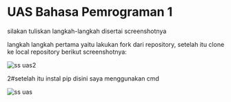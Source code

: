 # UAS Bahasa Pemrograman 1

silakan tuliskan langkah-langkah disertai screenshotnya

langkah langkah pertama yaitu lakukan fork dari repository, setelah itu clone ke local repository berikut screenshotnya:

![ss uas2](https://user-images.githubusercontent.com/46735662/55852462-51a52200-5b87-11e9-90af-b09bd973fe5e.PNG)

2#setelah itu instal pip disini saya menggunakan cmd

![ss uas](https://user-images.githubusercontent.com/46735662/55852803-9da49680-5b88-11e9-83f6-371105d1bf21.PNG)

